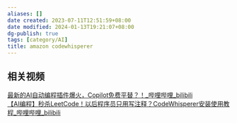 ```yaml
---
aliases: []
date created: 2023-07-11T12:51:59+08:00
date modified: 2024-01-13T19:21:07+08:00
dg-publish: true
tags: [category/AI]
title: amazon codewhisperer
---
```


## 相关视频
[最新的AI自动编程插件爆火，Copilot免费平替？！\_哔哩哔哩\_bilibili](https://www.bilibili.com/video/BV1w14y1o79r/?buvid=XY630CE669F34078F341989B1EE06E60B0127&is_story_h5=false&mid=g8UDjEqHIS5oCexxb9oAEQ%3D%3D&p=1&plat_id=116&share_from=ugc&share_medium=android&share_plat=android&share_session_id=f195c37e-4eef-4454-9ad1-14c37177e9f3&share_source=WEIXIN&share_tag=s_i&timestamp=1688865843&unique_k=lNQ0LNn&up_id=331507846)  
[【AI编程】秒杀LeetCode！以后程序员只用写注释？CodeWhisperer安装使用教程\_哔哩哔哩\_bilibili](https://www.bilibili.com/video/BV1Sg4y1K7iD/?spm_id_from=333.999.0.0&vd_source=20cb3e7c6ad3d64f0eb2d763ff005080)